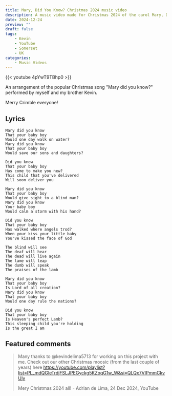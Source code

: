 ```yaml
---
title: Mary, Did You Know? Christmas 2024 music video
description: A music video made for Christmas 2024 of the carol Mary, Did You Know?
date: 2024-12-24
preview: ""
draft: false
tags:
    - Kevin
    - YouTube
    - Somerset
    - UK
categories:
    - Music Videos
---
```


{{< youtube 4pYwT9TBhp0 >}}

An arrangement of the popular Christmas song "Mary did you know?" performed by myself and my brother Kevin.

Merry Crimble everyone!

## Lyrics 

```
Mary did you know
That your baby boy
Would one day walk on water?
Mary did you know
That your baby boy
Would save our sons and daughters?

Did you know
That your baby boy
Has come to make you new?
This child that you've delivered
Will soon deliver you

Mary did you know
That your baby boy
Would give sight to a blind man?
Mary did you know
Your baby boy
Would calm a storm with his hand?

Did you know
That your baby boy
Has walked where angels trod?
When your kiss your little baby
You've kissed the face of God

The blind will see
The deaf will hear
The dead will live again
The lame will leap
The dumb will speak
The praises of the lamb

Mary did you know
That your baby boy
Is Lord of all creation?
Mary did you know
That your baby boy
Would one day rule the nations?

Did you know
That your baby boy
Is Heaven's perfect Lamb?
This sleeping child you're holding
Is the great I am
```

## Featured comments

> Many thanks to @kevindelima5713 for working on this project with me. Check out our other Christmas moosic (from the last couple of years) here https://youtube.com/playlist?list=PL_mdQGleTrdjFSLJPEGyckg5KZoqG1w_W&si=QLQx7VIPmmCkvUIy
> 
> Mery Christmas 2024 all!
> \- Adrian de Lima, 24 Dec 2024, YouTube
